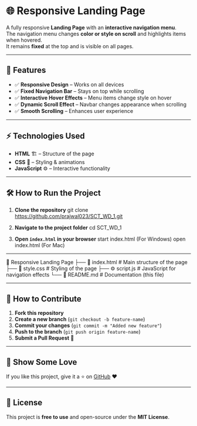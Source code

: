 

# 🌐 Responsive Landing Page

A fully responsive **Landing Page** with an **interactive navigation menu**.  
The navigation menu changes **color or style on scroll** and highlights items when hovered.  
It remains **fixed** at the top and is visible on all pages.

---

## 🚀 Features
- ✅ **Responsive Design** – Works on all devices  
- ✅ **Fixed Navigation Bar** – Stays on top while scrolling  
- ✅ **Interactive Hover Effects** – Menu items change style on hover  
- ✅ **Dynamic Scroll Effect** – Navbar changes appearance when scrolling  
- ✅ **Smooth Scrolling** – Enhances user experience   

---

## ⚡ Technologies Used
- **HTML** 🏗️ – Structure of the page  
- **CSS** 🎨 – Styling & animations  
- **JavaScript** ⚙️ – Interactive functionality  

---

## 🛠️ How to Run the Project
1. **Clone the repository**
git clone https://github.com/prajwal023/SCT_WD_1.git

2. **Navigate to the project folder**
   cd SCT_WD_1
   
3. **Open `index.html` in your browser**
   start index.html (For Windows) open index.html (For Mac)


---

📂 Responsive Landing Page ├── 📄 index.html # Main structure of the page ├── 🎨 style.css # Styling of the page ├── ⚙️ script.js # JavaScript for navigation effects └── 📄 README.md # Documentation (this file)



---

## 📌 How to Contribute
1. **Fork this repository**  
2. **Create a new branch** (`git checkout -b feature-name`)  
3. **Commit your changes** (`git commit -m "Added new feature"`)  
4. **Push to the branch** (`git push origin feature-name`)  
5. **Submit a Pull Request** 🎉  

---

## 🌟 Show Some Love
If you like this project, give it a ⭐ on [GitHub](https://github.com/prajwal023/SCT_WD_1) ❤️  

---

## 📜 License
This project is **free to use** and open-source under the **MIT License**.




